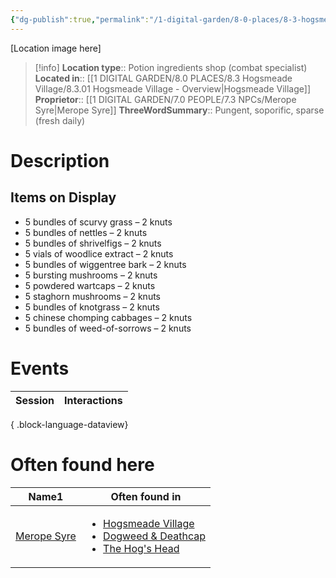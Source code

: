 ```yaml
---
{"dg-publish":true,"permalink":"/1-digital-garden/8-0-places/8-3-hogsmeade-village/8-3-22-dogweed-and-deathcap/","tags":["#place","#hogsmeade","#shop"]}
---
```


[Location image here]
>[!info]
>**Location type**::  Potion ingredients shop (combat specialist)
>**Located in**:: [[1 DIGITAL GARDEN/8.0 PLACES/8.3 Hogsmeade Village/8.3.01 Hogsmeade Village - Overview\|Hogsmeade Village]]
>**Proprietor**:: [[1 DIGITAL GARDEN/7.0 PEOPLE/7.3 NPCs/Merope Syre\|Merope Syre]]
>**ThreeWordSummary**:: Pungent, soporific, sparse (fresh daily)

# Description


## Items on Display

- 5 bundles of scurvy grass – 2 knuts
- 5 bundles of nettles – 2 knuts
- 5 bundles of shrivelfigs – 2 knuts
- 5 vials of woodlice extract – 2 knuts
- 5 bundles of wiggentree bark – 2 knuts
- 5 bursting mushrooms – 2 knuts
- 5 powdered wartcaps – 2 knuts
- 5 staghorn mushrooms – 2 knuts
- 5 bundles of knotgrass – 2 knuts
- 5 chinese chomping cabbages – 2 knuts
- 5 bundles of weed-of-sorrows – 2 knuts

# Events

| Session | Interactions |
| ------- | ------------ |

{ .block-language-dataview}

# Often found here

<div><table class="dataview table-view-table"><thead class="table-view-thead"><tr class="table-view-tr-header"><th class="table-view-th"><span>Name</span><span class="dataview small-text">1</span></th><th class="table-view-th"><span>Often found in</span></th></tr></thead><tbody class="table-view-tbody"><tr><td><span><a data-tooltip-position="top" aria-label="1 DIGITAL GARDEN/7.0 PEOPLE/7.3 NPCs/Merope Syre.md" data-href="1 DIGITAL GARDEN/7.0 PEOPLE/7.3 NPCs/Merope Syre.md" href="1 DIGITAL GARDEN/7.0 PEOPLE/7.3 NPCs/Merope Syre.md" class="internal-link" target="_blank" rel="noopener nofollow">Merope Syre</a></span></td><td><ul class="dataview dataview-ul dataview-result-list-ul"><li class="dataview-result-list-li"><span><a data-tooltip-position="top" aria-label="1 DIGITAL GARDEN/8.0 PLACES/8.3 Hogsmeade Village/8.3.01 Hogsmeade Village - Overview.md" data-href="1 DIGITAL GARDEN/8.0 PLACES/8.3 Hogsmeade Village/8.3.01 Hogsmeade Village - Overview.md" href="1 DIGITAL GARDEN/8.0 PLACES/8.3 Hogsmeade Village/8.3.01 Hogsmeade Village - Overview.md" class="internal-link" target="_blank" rel="noopener nofollow">Hogsmeade Village</a></span></li><li class="dataview-result-list-li"><span><a data-tooltip-position="top" aria-label="1 DIGITAL GARDEN/8.0 PLACES/8.3 Hogsmeade Village/8.3.22 Dogweed &amp; Deathcap.md" data-href="1 DIGITAL GARDEN/8.0 PLACES/8.3 Hogsmeade Village/8.3.22 Dogweed &amp; Deathcap.md" href="1 DIGITAL GARDEN/8.0 PLACES/8.3 Hogsmeade Village/8.3.22 Dogweed &amp; Deathcap.md" class="internal-link" target="_blank" rel="noopener nofollow">Dogweed &amp; Deathcap</a></span></li><li class="dataview-result-list-li"><span><a data-tooltip-position="top" aria-label="1 DIGITAL GARDEN/8.0 PLACES/8.3 Hogsmeade Village/8.3.06 The Hog's Head.md" data-href="1 DIGITAL GARDEN/8.0 PLACES/8.3 Hogsmeade Village/8.3.06 The Hog's Head.md" href="1 DIGITAL GARDEN/8.0 PLACES/8.3 Hogsmeade Village/8.3.06 The Hog's Head.md" class="internal-link" target="_blank" rel="noopener nofollow">The Hog's Head</a></span></li></ul></td></tr></tbody></table></div>
